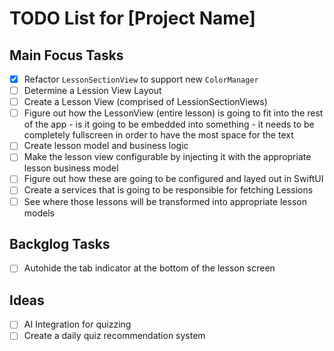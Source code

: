 # TODO List for [Project Name]

## Main Focus Tasks
- [x] Refactor `LessonSectionView` to support new `ColorManager`
- [ ] Determine a Lession View Layout
- [ ] Create a Lesson View (comprised of LessionSectionViews)
- [ ] Figure out how the LessonView (entire lesson) is going to fit into the rest of the app - is it going to be embedded into something - it needs to be completely fullscreen in order to have the most space for the text
- [ ] Create lesson model and business logic
- [ ] Make the lesson view configurable by injecting it with the appropriate lesson business model
- [ ] Figure out how these are going to be configured and layed out in SwiftUI
- [ ] Create a services that is going to be responsible for fetching Lessions
- [ ] See where those lessons will be transformed into appropriate lesson models

## Backglog Tasks
- [ ] Autohide the tab indicator at the bottom of the lesson screen

## Ideas 
- [ ] AI Integration for quizzing
- [ ] Create a daily quiz recommendation system

